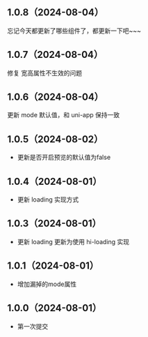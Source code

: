 ## 1.0.8（2024-08-04）
忘记今天都更新了哪些组件了，都更新一下吧~~~
## 1.0.7（2024-08-04）
修复 宽高属性不生效的问题
## 1.0.6（2024-08-04）
更新 mode 默认值，和 uni-app 保持一致
## 1.0.5（2024-08-02）
- 更新是否开启预览的默认值为false
## 1.0.4（2024-08-01）
- 更新 loading 实现方式
## 1.0.3（2024-08-01）
- 更新 loading 更新为使用 hi-loading 实现
## 1.0.1（2024-08-01）
- 增加漏掉的mode属性
## 1.0.0（2024-08-01）
- 第一次提交
